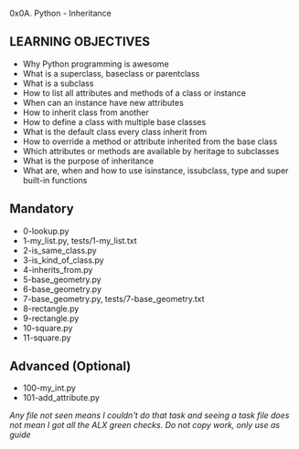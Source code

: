 0x0A. Python - Inheritance

## LEARNING OBJECTIVES
- Why Python programming is awesome
- What is a superclass, baseclass or parentclass
- What is a subclass
- How to list all attributes and methods of a class or instance
- When can an instance have new attributes
- How to inherit class from another
- How to define a class with multiple base classes
- What is the default class every class inherit from
- How to override a method or attribute inherited from the base class
- Which attributes or methods are available by heritage to subclasses
- What is the purpose of inheritance
- What are, when and how to use isinstance, issubclass, type and super built-in functions

## Mandatory
- 0-lookup.py
- 1-my_list.py, tests/1-my_list.txt
- 2-is_same_class.py
- 3-is_kind_of_class.py
- 4-inherits_from.py
- 5-base_geometry.py
- 6-base_geometry.py
- 7-base_geometry.py, tests/7-base_geometry.txt
- 8-rectangle.py
- 9-rectangle.py
- 10-square.py
- 11-square.py

## Advanced (Optional)
- 100-my_int.py
- 101-add_attribute.py

*Any file not seen means I couldn't do that task and seeing a task file does not mean I got all the ALX green checks. Do not copy work, only use as guide*

